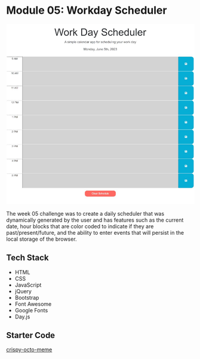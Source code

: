 # Module 05: Workday Scheduler

![Site Screenshot](../public/m05_workday_scheduler.jpg)

The week 05 challenge was to create a daily scheduler that was dynamically generated by the user and has features such as the current date, hour blocks that are color coded to indicate if they are past/present/future, and the ability to enter events that will persist in the local storage of the browser.

## Tech Stack
- HTML
- CSS
- JavaScript
- jQuery
- Bootstrap
- Font Awesome
- Google Fonts
- Day.js

## Starter Code

[crispy-octo-meme](https://github.com/coding-boot-camp/crispy-octo-meme)